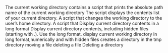 The current working directory contains a script that prints the absolute path name of the current working directory
The script displays the contents list of your current directory.
A script that changes the working directory to the user’s home directory.
A script that Display current directory contents in a long format
Display current directory contents, including hidden files (starting with .). Use the long format.
display current working directory in long format,numerically and with hidden files
creates a directory in the tmp directory
moving a file
deleting a file
Deleting a directory
